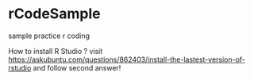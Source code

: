 # rCodeSample
sample practice r coding 

How to install R Studio ?
    visit https://askubuntu.com/questions/862403/install-the-lastest-version-of-rstudio and follow second answer!
    
